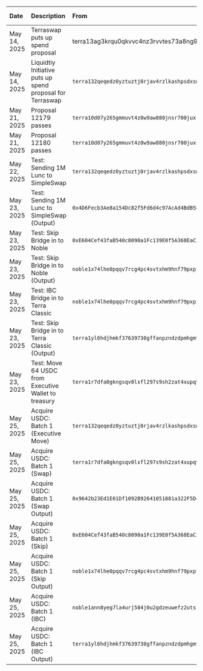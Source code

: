 ### 
| Date         | Description                                               | From                                                               | To                                                                     | Amount (LUNC or USDC)       | TX                                                                    | ~Equivalent |
|:-------------|:----------------------------------------------------------|:-------------------------------------------------------------------|:-----------------------------------------------------------------------|:----------------------------|:----------------------------------------------------------------------|:---------------|
| May 14, 2025 | Terraswap puts up spend proposal                          | terra13ag3krqu0qkvvc4nz3rvvtes73a8ng9pyascv0                       |  -                                                                     | -                           | `0B287B22AEEB3ABCF74D1D8C2D18B786AA32C9F1CECEFE9E9EC52C327F37DF8F`    | -       |
| May 14, 2025 | Liquidtiy Initiative puts up spend proposal for Terraswap | `terra132qeqedz0yztuztj0rjav4rzlkashpsdxsmh64jpgp2ul0wdlkzquzvln6` |  -                                                                     | -                           | `7E3B3A21B9D1A797D7DFC3600BE088C40C4B2DC1EF4043E90977C4D777F47B0A`    | -       |
| May 21, 2025 | Proposal 12179 passes                                     | `terra10d07y265gmmuvt4z0w9aw880jnsr700juxf95n`                     |  `terra132qeqedz0yztuztj0rjav4rzlkashpsdxsmh64jpgp2ul0wdlkzquzvln6`    | +756,429,652.042 LUNC       | -                                                                     | $45,400 |
| May 21, 2025 | Proposal 12180 passes                                     | `terra10d07y265gmmuvt4z0w9aw880jnsr700juxf95n`                     |  `terra132qeqedz0yztuztj0rjav4rzlkashpsdxsmh64jpgp2ul0wdlkzquzvln6`    | +711,136,395.960745 LUNC    | -                                                                     | $42,700 |
| May 22, 2025 | Test: Sending 1M Lunc to SimpleSwap                       | `terra132qeqedz0yztuztj0rjav4rzlkashpsdxsmh64jpgp2ul0wdlkzquzvln6` |  `terra17p7yt0wvqzfjt88js7fuajlndvcxgdat0hekpg`                        | -1,000,000.00 LUNC          | `2A8529333046313E5887A7EC95A077DC344FFE0F43D30B1B330FE6089A67C038`    | $    64 |
| May 23, 2025 | Test: Sending 1M Lunc to SimpleSwap (Output)              | `0x4D6Fecb3Ae8a154Dc82f5Fd6d4c97AcAd4BdB583`                       |  `0xE604Cef43faB540c8090a1Fc139E0f5A368EaC2c`                          | +64,22 USDC                 | `0x93caf5b4ff50e6e467a451c1d2d1c75ca76e76ef8db82c3abc4e0aec39c92bd3`  | $    64 |
| May 23, 2025 | Test: Skip Bridge in to Noble                             | `0xE604Cef43faB540c8090a1Fc139E0f5A368EaC2c`                       |  `0xBC8552339dA68EB65C8b88B414B5854E0E366cFc`                          | -64,22 USDC                 | `0x4361126af1d2e8d6eb3a20252d5dcc088a83808224a674d8f99157302d6981a4`  | $    64 |
| May 23, 2025 | Test: Skip Bridge in to Noble (Output)                    | `noble1x74lhe0pqqv7rcg4pc4svtxhm9hnf79pxpfqfv`                     |  `noble1ann8yeg7la4urj584j0u2gdzeuwefz2utstlvq`                        | +64,19 USDC                 | `0389965AC3328AC95A5991A3CC1CB0804AE45BEFB7EB367DF715CEFF58A4AD53`    | $    64 |
| May 23, 2025 | Test: IBC Bridge in to Terra Classic                      | `noble1x74lhe0pqqv7rcg4pc4svtxhm9hnf79pxpfqfv`                     |  `noble1plk6au939l5zk6zu0cz0s2e5v8sw94tsjp74y6`                        | -64,00 USDC                 | `E061E21797366BF63F6A764CCD26B32F4ADF107FC176E5CA93AD108ED462982B`    | $    64 |
| May 23, 2025 | Test: Skip Bridge in to Terra Classic (Output)            | `terra1yl6hdjhmkf37639730gffanpzndzdpmhgmvf4r`                     |  `terra1r7dfa0gkngsqv0lxfl297s9sh2zat4xupq9g23`                        | +64,00 USDC                 | `C151F8ED6F0E7E0C4E00A7309E31C9036157195D5ABE49C65C2BF127295BE8B9`    | $    64 |
| May 23, 2025 | Test: Move 64 USDC from Executive Wallet to treasury      | `terra1r7dfa0gkngsqv0lxfl297s9sh2zat4xupq9g23`                     |  `terra132qeqedz0yztuztj0rjav4rzlkashpsdxsmh64jpgp2ul0wdlkzquzvln6`    | +00,00 USDC                 | `556B90BE5042D871EB7684C5A644890995ECAD41065E2A742FB99C171CCDDBD5`    | $    64 |
| May 25, 2025 | Acquire USDC: Batch 1 (Executive Move)                    | `terra132qeqedz0yztuztj0rjav4rzlkashpsdxsmh64jpgp2ul0wdlkzquzvln6` |  `terra1r7dfa0gkngsqv0lxfl297s9sh2zat4xupq9g23`                        | +00,00 LUNC                 | `F479936FCD579D70AB5CDF02DE8ED9B69BB7C2B50AE3ACCC17FF271ADE0CA7AE`    | $  2000 |
| May 25, 2025 | Acquire USDC: Batch 1 (Swap)                              | `terra1r7dfa0gkngsqv0lxfl297s9sh2zat4xupq9g23`                     |  `terra1w8nc8ev0ylg97qnj080np4lnljngdvpd90ev63`                        | -33,000,000 LUNC            | `AC9838968DCE57C1B373B11F474B30315D01B795373E7937909FB8F535D00755`    | $  2000 |
| May 25, 2025 | Acquire USDC: Batch 1 (Swap Output)                       | `0x9642b23Ed1E01Df1092B92641051881a322F5D4E`                       |  `0xE604Cef43faB540c8090a1Fc139E0f5A368EaC2c`                          | +1992.33 USDC               | `0x68a233cb99fd92c54e8327e66711f47f67bf516fd5e68dc417e4ceb94d919313`  | $  1990 |
| May 25, 2025 | Acquire USDC: Batch 1 (Skip)                              | `0xE604Cef43faB540c8090a1Fc139E0f5A368EaC2c`                       |  `0xBC8552339dA68EB65C8b88B414B5854E0E366cFc`                          | -1992.33 USDC               | `0xd9171399286af2497890b8b3ba29531cf6d4f28509fb29a9a427e2a22c920e73`  | $  1990 |
| May 25, 2025 | Acquire USDC: Batch 1 (Skip Output)                       | `noble1x74lhe0pqqv7rcg4pc4svtxhm9hnf79pxpfqfv`                     |  `noble1ann8yeg7la4urj584j0u2gdzeuwefz2utstlvq`                        | +1992,31 USDC               | `5813F024290CD47FDA0384550315B869FEACE188BC36283BB08C65F3BD8C1636`    | $  1990 |
| May 25, 2025 | Acquire USDC: Batch 1 (IBC)                               | `noble1ann8yeg7la4urj584j0u2gdzeuwefz2utstlvq`                     |  `noble1plk6au939l5zk6zu0cz0s2e5v8sw94tsjp74y6`                        | -1992,29 USDC               | `BD49D83353CFE4B6F3E7D9760BD366294D5047C38FF13F4027C06488D519F1DA`    | $  1990 |
| May 25, 2025 | Acquire USDC: Batch 1 (IBC Output)                        | `terra1yl6hdjhmkf37639730gffanpzndzdpmhgmvf4r`                     |  `terra132qeqedz0yztuztj0rjav4rzlkashpsdxsmh64jpgp2ul0wdlkzquzvln6`    | +1992,29 USDC               | `154350BF4BBB82E50CFCDBC654BEB56A9C71FA07EE9C47F376595FE9369B6614`    | $  1990 |
